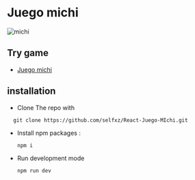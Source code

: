 # Juego michi

![michi](https://github.com/selfxz/React-Juego-MIchi/assets/129261532/d7369ec6-7a6d-4f26-8f43-44740c557c0c)

## Try game

- [Juego michi](https://juego-michi.vercel.app/)

## installation
- Clone The repo with
```
  git clone https://github.com/selfxz/React-Juego-MIchi.git
```

- Install npm packages :
    ```
    npm i
    ```
- Run development mode
 
  ```
  npm run dev
  ```

